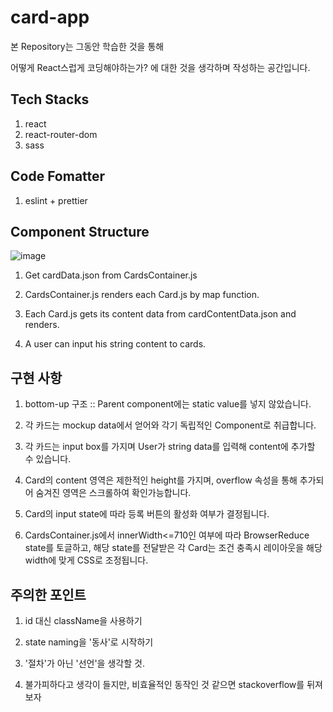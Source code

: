# card-app

본 Repository는 그동안 학습한 것을 통해

어떻게 React스럽게 코딩해야하는가? 에 대한 것을 생각하며 작성하는 공간입니다.

## Tech Stacks

1. react
2. react-router-dom
3. sass

## Code Fomatter

1. eslint + prettier

## Component Structure

![image](https://user-images.githubusercontent.com/23470125/147326107-09a7938d-16cb-4e93-a88f-0b3b4ea9e632.png)

1. Get cardData.json from CardsContainer.js

2. CardsContainer.js renders each Card.js by map function.

3. Each Card.js gets its content data from cardContentData.json and renders.

4. A user can input his string content to cards.

## 구현 사항

1. bottom-up 구조 :: Parent component에는 static value를 넣지 않았습니다.

2. 각 카드는 mockup data에서 얻어와 각기 독립적인 Component로 취급합니다.

3. 각 카드는 input box를 가지며 User가 string data를 입력해 content에 추가할 수 있습니다.

4. Card의 content 영역은 제한적인 height를 가지며, overflow 속성을 통해 추가되어 숨겨진 영역은 스크롤하여 확인가능합니다.

5. Card의 input state에 따라 등록 버튼의 활성화 여부가 결정됩니다.

6. CardsContainer.js에서 innerWidth<=710인 여부에 따라 BrowserReduce state를 토글하고, 해당 state를 전달받은 각 Card는 조건 충족시 레이아웃을 해당 width에 맞게 CSS로 조정됩니다.

## 주의한 포인트

1. id 대신 className을 사용하기

2. state naming을 '동사'로 시작하기

3. '절차'가 아닌 '선언'을 생각할 것.

4. 불가피하다고 생각이 들지만, 비효율적인 동작인 것 같으면 stackoverflow를 뒤져보자
